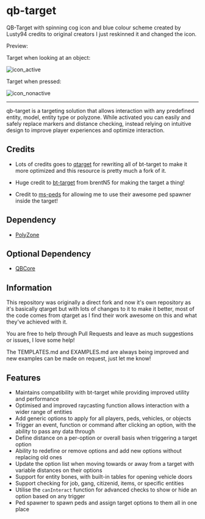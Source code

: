 # qb-target

QB-Target with spinning cog icon and blue colour scheme created by Lusty94 credits to original creators I just reskinned it and changed the icon.

Preview:

Target when looking at an object:

![icon_active](https://user-images.githubusercontent.com/108025667/229636614-6fd7b4e3-4b21-413e-a166-83909e7d50b6.png)

Target when pressed:

![icon_nonactive](https://user-images.githubusercontent.com/108025667/229636638-df7a7b75-2281-4f0f-a186-71b4a04eb733.png)

---------------------

qb-target is a targeting solution that allows interaction with any predefined entity, model, entity type or polyzone. While activated you can easily and safely replace markers and distance checking, instead relying on intuitive design to improve player experiences and optimize interaction.

## Credits

* Lots of credits goes to [qtarget](https://github.com/overextended/qtarget) for rewriting all of bt-target to make it more optimized and this resource is pretty much a fork of it.

* Huge credit to [bt-target](https://github.com/brentN5/bt-target) from brentN5 for making the target a thing!

* Credit to [ms-peds](https://github.com/MiddleSkillz/ms-peds) for allowing me to use their awesome ped spawner inside the target!

## Dependency

* [PolyZone](https://github.com/mkafrin/PolyZone)

## Optional Dependency

* [QBCore](https://github.com/qbcore-framework/qb-core)

## Information

This repository was originally a direct fork and now it's own repository as it's basically qtarget but with lots of changes to it to make it better, most of the code comes from qtarget as I find their work awesome on this and what they've achieved with it.

You are free to help through Pull Requests and leave as much suggestions or issues, I love some help!

The TEMPLATES.md and EXAMPLES.md are always being improved and new examples can be made on request, just let me know!

## Features 
- Maintains compatibility with bt-target while providing improved utility and performance
- Optimised and improved raycasting function allows interaction with a wider range of entities
- Add generic options to apply for all players, peds, vehicles, or objects
- Trigger an event, function or command after clicking an option, with the ability to pass any data through
- Define distance on a per-option or overall basis when triggering a target option
- Ability to redefine or remove options and add new options without replacing old ones
- Update the option list when moving towards or away from a target with variable distances on their options
- Support for entity bones, with built-in tables for opening vehicle doors
- Support checking for job, gang, citizenid, items, or specific entities
- Utilise the `canInteract` function for advanced checks to show or hide an option based on any trigger
- Ped spawner to spawn peds and assign target options to them all in one place
